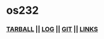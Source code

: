 # os232

### [TARBALL](https://os.vlsm.org/Log/yhogaa.tar.bz2.txt) || [LOG](https://github.com/yhogaa/os232/blob/master/TXT/mylog.txt) || [GIT](https://github.com/yhogaa/os232) || [LINKS](https://yhogaa.github.io/os232/LINKS/) 

